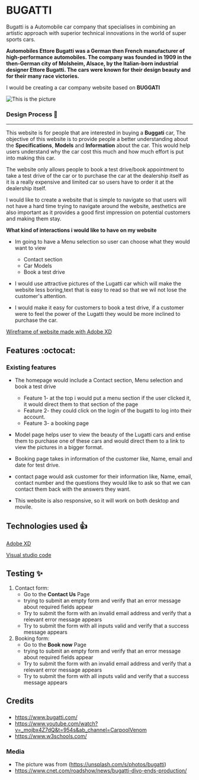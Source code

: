 # BUGATTI
Bugatti is a Automobile car company that specialises in combining an artistic approach with superior technical innovations in the world of super sports cars.

**Automobiles Ettore Bugatti was a German then French manufacturer of high-performance automobiles. The company was founded in 1909 in the then-German city of Molsheim, Alsace, by the Italian-born industrial designer Ettore Bugatti. The cars were known for their design beauty and for their many race victories.**

I would be creating a car company website based on **BUGGATI** 

![This is the picture](https://cimg2.ibsrv.net/ibimg/hgm/1920x1080-1/100/800/the-final-bugatti-divo_100800186.jpg)


### Design Process :rocket:
------------------
This website is for people that are interested in buying a **Buggati** car, The objective of this website is to provide people a better understanding about the **Specifications**, **Models** and **Information** about the car. This would help users understand why the car cost this much and how much effort is put into making this car.

The website only allows people to book a test drive/book appointment to take a test drive of the car or to purchase the car at the dealership itself as it is a really expensive and limited car so users have to order it at the dealership itself.

I would like to create a website that is simple to navigate so that users will not have a hard time trying to navigate around the website, aesthetics are also important as it provides a good first impression on potential customers and making them stay.

**What kind of interactions i would like to have on my website**
* Im going to have a Menu selection so user can choose what they would want to view
    * Contact section
    * Car Models
    * Book a test drive

* I would use attractive pictures of the Lugatti car which will make the website less boring,text that is easy to read so that we wil not lose the customer's attention.
* I would make it easy for customers to book a test drive, if a customer were to feel the power of the Lugatti they would be more inclined to purchase the car.

[Wireframe of website made with Adobe XD](https://xd.adobe.com/view/231ce738-51a0-4206-b487-6f7e6edaa566-764f/)
## Features :octocat:
### Existing features

* The homepage would include a Contact section, Menu selection and book a test drive
    * Feature 1- at the top i would put a menu section if the user clicked it, it would direct them to that section of the page
    * Feature 2- they could click on the login of the bugatti to log into their account.
    * Feature 3- a booking page
* Model page helps user to view the beauty of the Lugatti cars and entise them to purchase one of these cars and would direct them to a link to view the pictures in a bigger format.
* Booking page takes in information of the customer like, Name, email and date for test drive.
* contact page would ask customer for their information like, Name, email, contact number and the questions they would like to ask so that we can contact them back with the answers they want.

* This website is also responsive, so it will work on both desktop and movile.


## Technologies used :+1:
[Adobe XD](https://www.adobe.com/sg/products/xd.html)

[Visual studio code](https://code.visualstudio.com/)

## Testing :sparkles:
1. Contact form:
    * Go to the **Contact Us** Page
    * trying to submit an empty form and verify that an error message about required fields appear
    * Try to submit the form with an invalid email address and verify that a relevant error message appears
    * Try to submit the form with all inputs valid and verify that a success message appears
2. Booking form:
    * Go to the **Book now** Page
    * trying to submit an empty form and verify that an error message about required fields appear
    * Try to submit the form with an invalid email address and verify that a relevant error message appears
    * Try to submit the form with all inputs valid and verify that a success message appears
## Credits

### 
* https://www.bugatti.com/
* https://www.youtube.com/watch?v=_mojbx4Z7dQ&t=954s&ab_channel=CarpoolVenom
* https://www.w3schools.com/

### Media
* The picture was from (https://unsplash.com/s/photos/bugatti)
* https://www.cnet.com/roadshow/news/bugatti-divo-ends-production/
